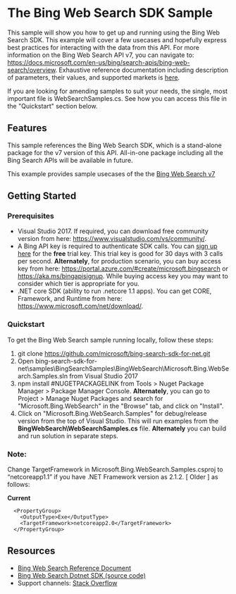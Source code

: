 # The Bing Web Search SDK Sample

This sample will show you how to get up and running using the Bing Web Search SDK. This example will cover a few usecases and hopefully express best practices for interacting with the data from this API. For more information on the Bing Web Search API v7, you can navigate to: https://docs.microsoft.com/en-us/bing/search-apis/bing-web-search/overview. Exhaustive reference documentation including description of parameters, their values, and supported markets is [here](https://docs.microsoft.com/en-us/bing/search-apis/bing-web-search/overview).

If you are looking for amending samples to suit your needs, the single, most important file is WebSearchSamples.cs. See how you can access this file in the "Quickstart" section below.

## Features

This sample references the Bing Web Search SDK, which is a stand-alone package for the v7 version of this API. All-in-one package including all the Bing Search APIs will be available in future.

This example provides sample usecases of the the [Bing Web Search v7](https://github.com/microsoft/bing-search-sdk-for-net/tree/main/samples/BingSearchSamples/BingWebSearch)



## Getting Started

### Prerequisites

- Visual Studio 2017. If required, you can download free community version from here: https://www.visualstudio.com/vs/community/.
- A Bing API key is required to authenticate SDK calls. You can [sign up here](https://portal.azure.com/#create/microsoft.bingsearch) for the **free** trial key. This trial key is good for 30 days with 3 calls per second. **Alternately**, for production scenario, you can buy access key from here: https://portal.azure.com/#create/microsoft.bingsearch or https://aka.ms/bingapisignup. While buying access key you may want to consider which tier is appropriate for you.
- .NET core SDK (ability to run .netcore 1.1 apps). You can get CORE, Framework, and Runtime from here: https://www.microsoft.com/net/download/. 

### Quickstart

To get the Bing Web Search sample running locally, follow these steps:

1. git clone https://github.com/microsoft/bing-search-sdk-for-net.git
2. Open bing-search-sdk-for-net\samples\BingSearchSamples\BingWebSearch\Microsoft.Bing.WebSearch.Samples.sln from Visual Studio 2017
3. npm install #NUGETPACKAGELINK from Tools > Nuget Package Manager > Package Manager Console. **Alternately**, you can go to Project > Manage Nuget Packages and search for "Microsoft.Bing.WebSearch" in the "Browse" tab, and click on "Install". 
4. Click on "Microsoft.Bing.WebSearch.Samples" for debug/release version from the top of Visual Studio. This will run examples from the **BingWebSearch\WebSearchSamples.cs** file. **Alternately** you can build and run solution in separate steps.

### Note: 
Change TargetFramework in Microsoft.Bing.WebSearch.Samples.csproj to “netcoreapp1.1” if you have .NET Framework version as 2.1.2. [ Older ] as follows:

**Current**
````  
  <PropertyGroup>
    <OutputType>Exe</OutputType>
    <TargetFramework>netcoreapp2.0</TargetFramework>
  </PropertyGroup>
````

## Resources
- [Bing Web Search Reference Document](https://docs.microsoft.com/en-us/bing/search-apis/bing-web-search/overview)
- [Bing Web Search Dotnet SDK (source code)](https://github.com/microsoft/bing-search-sdk-for-net/tree/main/sdk/WebSearch) 
- Support channels: [Stack Overflow](https://stackoverflow.com/questions/tagged/bing-search)
